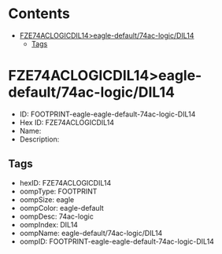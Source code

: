 



Contents
========

* [FZE74ACLOGICDIL14>eagle-default/74ac-logic/DIL14](#fze74aclogicdil14eagle-default74ac-logicdil14)
	* [Tags](#tags)

# FZE74ACLOGICDIL14>eagle-default/74ac-logic/DIL14

- ID: FOOTPRINT-eagle-eagle-default-74ac-logic-DIL14
- Hex ID: FZE74ACLOGICDIL14
- Name: 
- Description: 

## Tags

- hexID: FZE74ACLOGICDIL14
- oompType: FOOTPRINT
- oompSize: eagle
- oompColor: eagle-default
- oompDesc: 74ac-logic
- oompIndex: DIL14
- oompName: eagle-default/74ac-logic/DIL14
- oompID: FOOTPRINT-eagle-eagle-default-74ac-logic-DIL14
